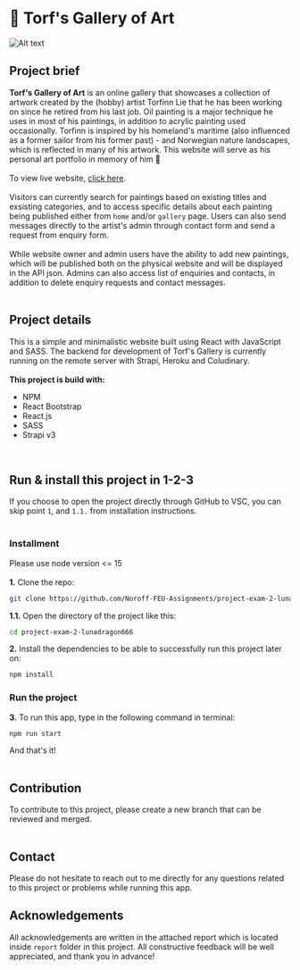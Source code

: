 # 🎨 Torf's Gallery of Art
<img src="/src/assets/home.png" alt="Alt text">

<!-- Intro -->
## Project brief
**Torf's Gallery of Art** is an online gallery that showcases a collection of artwork created by the (hobby) artist Torfinn Lie that he has been working on since he retired from his last job. Oil painting is a major technique he uses in most of his paintings, in addition to acrylic painting used occasionally. Torfinn is inspired by his homeland's maritime (also influenced as a former sailor from his former past) - and Norwegian nature landscapes, which is reflected in many of his artwork. This website will serve as his personal art portfolio in memory of him 🥀
<br><br>
To view live website, [click here](https://torfs-gallery.netlify.app/).
<br><br>
Visitors can currently search for paintings based on existing titles and exsisting categories, and to access specific details about each painting being published either from `home` and/or `gallery` page. Users can also send messages directly to the artist's admin through contact form and send a request from enquiry form.  
<br>
While website owner and admin users have the ability to add new paintings, which will be published both on the physical website and will be displayed in the API json.
Admins can also access list of enquiries and contacts, in addition to delete enquiry requests and contact messages. 
<br><br>

<!-- Project detail -->
## Project details
This is a simple and minimalistic website built using React with JavaScript and SASS. The backend for development of Torf's Gallery is currently running on the remote server with Strapi, Heroku and Coludinary. 
<br><br>
**This project is build with:**
* NPM 
* React Bootstrap
* React.js
* SASS 
* Strapi v3  
<br>

<!-- Login information -->
<!--
### Login info 
```bash
username: GuestAdmin or guest@admin.com 
password: Password12340 
```
<br>
-->

<!-- Install react app -->
## Run & install this project in 1-2-3
If you choose to open the project directly through GitHub to VSC, you can skip point `1`, and `1.1.` from installation instructions.
<br><br>
### Installment
Please use node version <= 15
<br><br>
**1.** Clone the repo:
```bash
git clone https://github.com/Noroff-FEU-Assignments/project-exam-2-lunadragon666.git
```
**1.1.** Open the directory of the project like this:
```bash
cd project-exam-2-lunadragon666
```
**2.** Install the dependencies to be able to successfully run this project later on:
```bash
npm install
```
<!-- Run react app -->
### Run the project
**3.** To run this app, type in the following command in terminal:
```bash
npm run start
```
And that's it!
<br><br>

<!-- Contact details -->
## Contribution
To contribute to this project, please create a new branch that can be reviewed and merged.
<br><br>

## Contact
Please do not hesitate to reach out to me directly for any questions related to this project or problems while running this app.
<br>

## Acknowledgements
All acknowledgements are written in the attached report which is located inside `report` folder in this project. All constructive feedback will be well appreciated, and thank you in advance! 
<br><br> 
